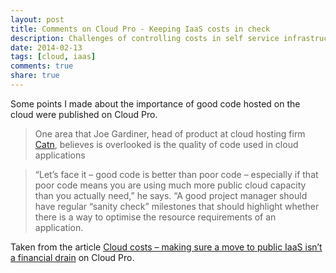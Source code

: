 ```yaml
---
layout: post
title: Comments on Cloud Pro - Keeping IaaS costs in check
description: Challenges of controlling costs in self service infrastructure environments
date: 2014-02-13
tags: [cloud, iaas]
comments: true
share: true
---
```


Some points I made about the importance of good code hosted on the cloud were published on Cloud Pro.

> One area that Joe Gardiner, head of product at cloud hosting firm [Catn](http://catn.com), believes is overlooked is the quality of code used in cloud applications

> “Let’s face it – good code is better than poor code – especially if that poor code means you are using much more public cloud capacity than you actually need,” he says. “A good project manager should have regular “sanity check” milestones that should highlight whether there is a way to optimise the resource requirements of an application.

Taken from the article [Cloud costs – making sure a move to public IaaS isn’t a financial drain](http://www.cloudpro.co.uk/iaas/3371/cloud-costs-making-sure-a-move-to-public-iaas-isnt-a-financial-drain/page/0/1) on Cloud Pro.
